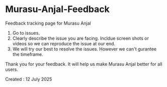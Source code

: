 # Murasu-Anjal-Feedback
Feedback tracking page for Murasu Anjal

1. Go to issues.
2. Clearly describe the issue you are facing. Incldue screen shots or videos so we can reproduce the issue at our end.
3. We will try our best to resolve the issues. However we can't gurantee the timeframe.

Thank you for your feedback. It will help us make Murasu Anjal better for all users.

Created : 12 July 2025
